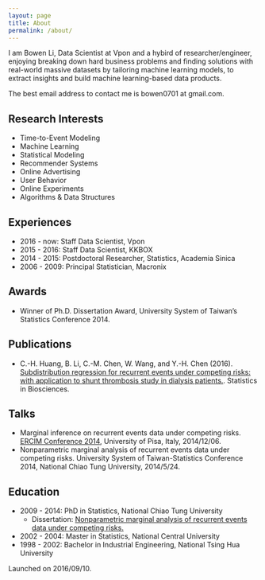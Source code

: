 ```yaml
---
layout: page
title: About
permalink: /about/
---
```


I am Bowen Li, Data Scientist at Vpon and a hybird of researcher/engineer, enjoying breaking down hard business problems and finding solutions with real-world massive datasets by tailoring machine learning models, to extract insights and build machine learning-based data products.

The best email address to contact me is bowen0701 at gmail.com.

## Research Interests

- Time-to-Event Modeling
- Machine Learning
- Statistical Modeling
- Recommender Systems
- Online Advertising
- User Behavior
- Online Experiments
- Algorithms & Data Structures

## Experiences

- 2016 - now: Staff Data Scientist, Vpon
- 2015 - 2016: Staff Data Scientist, KKBOX
- 2014 - 2015: Postdoctoral Researcher, Statistics, Academia Sinica
- 2006 - 2009: Principal Statistician, Macronix

## Awards

- Winner of Ph.D. Dissertation Award, University System of Taiwan’s Statistics Conference 2014.

## Publications

- C.-H. Huang, B. Li, C.-M. Chen, W. Wang, and Y.-H. Chen (2016). [Subdistribution regression for recurrent events under competing risks: with application to shunt thrombosis study in dialysis patients.](http://link.springer.com/article/10.1007/s12561-016-9161-0). Statistics in Biosciences.

## Talks

- Marginal inference on recurrent events data under competing risks. [ERCIM Conference 2014](http://cmstatistics.org/ERCIM2014/index.php), University of Pisa, Italy, 2014/12/06.
- Nonparametric marginal analysis of recurrent events data under competing risks. University System of Taiwan-Statistics Conference 2014, National Chiao Tung University, 2014/5/24.

## Education

- 2009 - 2014: PhD in Statistics, National Chiao Tung University
  * Dissertation: [Nonparametric marginal analysis of recurrent events data under competing risks.](https://arxiv.org/abs/1707.01822)
- 2002 - 2004: Master in Statistics, National Central University
- 1998 - 2002: Bachelor in Industrial Engineering, National Tsing Hua University

Launched on 2016/09/10.
